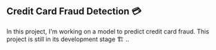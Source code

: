 ## Credit Card Fraud Detection 💳
In this project, I'm working on a model to predict credit card fraud. This project is still in its development stage 🏗️ ..


